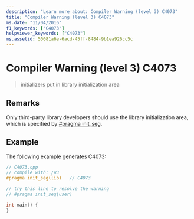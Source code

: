```yaml
---
description: "Learn more about: Compiler Warning (level 3) C4073"
title: "Compiler Warning (level 3) C4073"
ms.date: "11/04/2016"
f1_keywords: ["C4073"]
helpviewer_keywords: ["C4073"]
ms.assetid: 50081a6e-6acd-45ff-8484-9b1ea926cc5c
---
```

# Compiler Warning (level 3) C4073

> initializers put in library initialization area

## Remarks

Only third-party library developers should use the library initialization area, which is specified by [#pragma init_seg](../../preprocessor/init-seg.md).

## Example

The following example generates C4073:

```cpp
// C4073.cpp
// compile with: /W3
#pragma init_seg(lib)   // C4073

// try this line to resolve the warning
// #pragma init_seg(user)

int main() {
}
```
